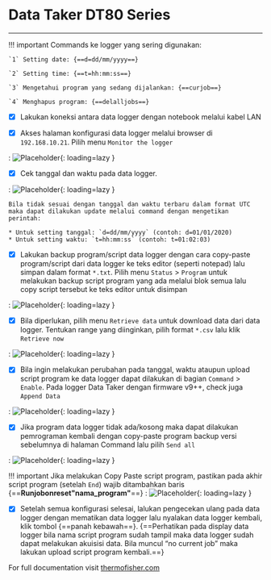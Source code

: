 # Data Taker DT80 Series
***

!!! important
    Commands ke logger yang sering digunakan:

    `1` Setting date: {==d=dd/mm/yyyy==}

    `2` Setting time: {==t=hh:mm:ss==}

    `3` Mengetahui program yang sedang dijalankan: {==curjob==}

    `4` Menghapus program: {==delalljobs==}

- [X] Lakukan koneksi antara data logger dengan notebook melalui kabel LAN

- [X] Akses halaman konfigurasi data logger melalui browser di `192.168.10.21`. Pilih menu `Monitor the logger`

: ![Placeholder](img/logger00.png){: loading=lazy }

- [X] Cek tanggal dan waktu pada data logger.

: ![Placeholder](img/logger01.png){: loading=lazy }

    Bila tidak sesuai dengan tanggal dan waktu terbaru dalam format UTC maka dapat dilakukan update melalui command dengan mengetikan perintah:

    * Untuk setting tanggal: `d=dd/mm/yyyy` (contoh: d=01/01/2020) 
    * Untuk setting waktu: `t=hh:mm:ss` (contoh: t=01:02:03)

- [X] Lakukan backup program/script data logger dengan cara copy-paste program/script dari data logger ke teks editor (seperti notepad) lalu simpan dalam format `*.txt`. Pilih menu `Status` > `Program` untuk melakukan backup script program yang ada melalui blok semua lalu copy script tersebut ke teks editor untuk disimpan

: ![Placeholder](img/logger02.png){: loading=lazy }

- [X] Bila diperlukan, pilih menu `Retrieve data` untuk download data dari data logger. Tentukan range yang diinginkan, pilih format `*.csv` lalu klik `Retrieve now`

: ![Placeholder](img/logger03.png){: loading=lazy }

- [X] Bila ingin melakukan perubahan pada tanggal, waktu ataupun upload script program ke data logger dapat dilakukan di bagian `Command` > `Enable`. Pada logger Data Taker dengan firmware v9++, check juga `Append Data`

: ![Placeholder](img/logger04.png){: loading=lazy }

- [X] Jika program data logger tidak ada/kosong maka dapat dilakukan pemrograman kembali dengan copy-paste program backup versi sebelumnya di halaman Command lalu pilih `Send all`

: ![Placeholder](img/logger05.png){: loading=lazy }

!!! important
    Jika melakukan Copy Paste script program, pastikan pada akhir script program (setelah `End`) wajib ditambahkan baris {==**Runjobonreset"nama_program"**==}
    : ![Placeholder](img/logger06.png){: loading=lazy }

- [X] Setelah semua konfigurasi selesai, lalukan pengecekan ulang pada data logger dengan mematikan data logger lalu nyalakan data logger kembali, klik tombol {==panah kebawah==}. {==Perhatikan pada display data logger bila nama  script program sudah tampil maka data logger sudah dapat melakukan akuisisi data. Bila muncul “no current job” maka lakukan upload script program kembali.==}

For full documentation visit [thermofisher.com](https://www.thermofisher.com/id/en/home/industrial/manufacturing-processing/data-acquisition/data-acquisition-resources.html)
